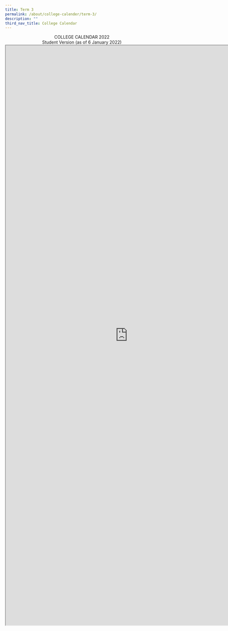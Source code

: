 ```yaml
---
title: Term 3
permalink: /about/college-calender/term-3/
description: ""
third_nav_title: College Calendar
---
```


<center>COLLEGE CALENDAR 2022<br>
Student Version (as of 6 January 2022)</center>
<center>
<iframe src="https://docs.google.com/document/d/e/2PACX-1vSJlvDbZlG19pmRNzscq5_woZiGogdVpdflD8CVfsM5_0p6-EUdPAhmkO5zoNdhGtPdYicebpX8Kb9p/pub?embedded=true" width=800px height=1900px scrolling="no"></iframe>
</center>